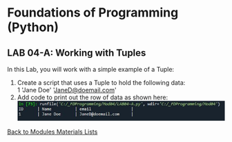 # Foundations of Programming (Python)  

## LAB 04-A: Working with Tuples

In this Lab, you will work with a simple example of a Tuple:    

1.	Create a script that uses a Tuple to hold the following data:  
	1 'Jane Doe' 'JaneD@doemail.com'  
2.	Add code to print out the row of data as shown here:  
![alt text](images/LAB04_A.JPG "LAB04_A results")  

[Back to Modules Materials Lists](../Modules.md#module-04-materials-list)